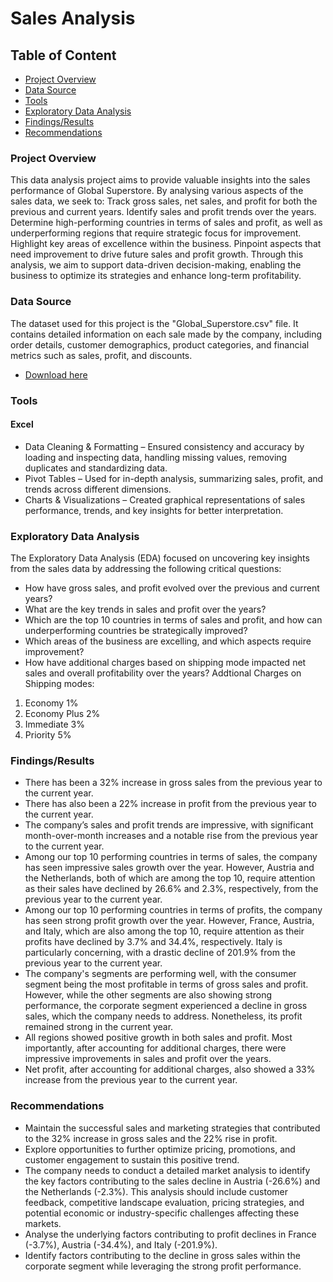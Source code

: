 # Sales Analysis

## Table of Content

- [Project Overview](#Project-Overview)
- [ Data Source](#Data-Source)
- [Tools](#Tools)
- [Exploratory Data Analysis](#Exploratory-Data-Analysis)
- [Findings/Results](#Findings/Results)
- [Recommendations](#Recommendations)

### Project Overview

 This data analysis project aims to provide valuable insights into the sales performance of Global Superstore. By analysing various aspects of the sales data, we seek to:
Track gross sales, net sales, and profit for both the previous and current years.
Identify sales and profit trends over the years.
Determine high-performing countries in terms of sales and profit, as well as underperforming regions that require strategic focus for improvement.
Highlight key areas of excellence within the business.
Pinpoint aspects that need improvement to drive future sales and profit growth.
Through this analysis, we aim to support data-driven decision-making, enabling the business to optimize its strategies and enhance long-term profitability.

### Data Source

The dataset used for this project is the "Global_Superstore.csv" file. It contains detailed information on each sale made by the company, including order details, customer demographics, product categories, and financial metrics such as sales, profit, and discounts.
- [Download here](https://github.com/yiadomboakye/Performance-Tracking-Dashboard_Excel/blob/main/Global_Superstore(CSV)%20(version%201).xl)

### Tools
#### Excel
- Data Cleaning & Formatting – Ensured consistency and accuracy by loading and inspecting data, handling missing values, removing duplicates and standardizing data.
- Pivot Tables – Used for in-depth analysis, summarizing sales, profit, and trends across different dimensions.
- Charts & Visualizations – Created graphical representations of sales performance, trends, and key insights for better interpretation.

### Exploratory Data Analysis
The Exploratory Data Analysis (EDA) focused on uncovering key insights from the sales data by addressing the following critical questions:
-	How have gross sales, and profit evolved over the previous and current years?
-	What are the key trends in sales and profit over the years?
-	Which are the top 10 countries in terms of sales and profit, and how can underperforming countries be strategically improved?
-	Which areas of the business are excelling, and which aspects require improvement?
-	How have additional charges based on shipping mode impacted net sales and overall profitability over the years?
  Addtional Charges on Shipping modes:
  1. 	Economy	1%
  2. 	Economy Plus 2%
  3. Immediate	3%
  4. Priority	5%

### Findings/Results
- There has been a 32% increase in gross sales from the previous year to the current year.
- There has also been a 22% increase in profit from the previous year to the current year.
- The company’s sales and profit trends are impressive, with significant month-over-month increases and a notable rise from the previous year to the current year.
- Among our top 10 performing countries in terms of sales, the company has seen impressive sales growth over the year. However, Austria and the Netherlands, both of which are among the top 10, require attention as their sales have declined by 26.6% and 2.3%, respectively, from the previous year to the current year.
- Among our top 10 performing countries in terms of profits, the company has seen strong profit growth over the year. However, France, Austria, and Italy, which are also among the top 10, require attention as their profits have declined by 3.7% and 34.4%, respectively. Italy is particularly concerning, with a drastic decline of 201.9% from the previous year to the current year.
- The company's segments are performing well, with the consumer segment being the most profitable in terms of gross sales and profit. However, while the other segments are also showing strong performance, the corporate segment experienced a decline in gross sales, which the company needs to address. Nonetheless, its profit remained strong in the current year.
- All regions showed positive growth in both sales and profit. Most importantly, after accounting for additional charges, there were impressive improvements in sales and profit over the years.
- Net profit, after accounting for additional charges, also showed a 33% increase from the previous year to the current year.

### Recommendations
- Maintain the successful sales and marketing strategies that contributed to the 32% increase in gross sales and the 22% rise in profit.
- Explore opportunities to further optimize pricing, promotions, and customer engagement to sustain this positive trend.
- The company needs to conduct a detailed market analysis to identify the key factors contributing to the sales decline in Austria (-26.6%) and the Netherlands (-2.3%). This analysis should include customer feedback, competitive landscape evaluation, pricing strategies, and potential economic or industry-specific challenges affecting these markets.
- Analyse the underlying factors contributing to profit declines in France (-3.7%), Austria (-34.4%), and Italy (-201.9%).
- Identify factors contributing to the decline in gross sales within the corporate segment while leveraging the strong profit performance.
 

